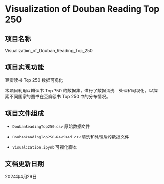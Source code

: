 # Visualization of Douban Reading Top 250

## 项目名称

Visualization_of_Douban_Reading_Top_250

## 项目实现功能

豆瓣读书 Top 250 数据可视化

本项目利用豆瓣读书 Top 250 的数据集，进行了数据清洗、处理和可视化，以探索不同国家的图书在豆瓣读书 Top 250 中的分布情况。

## 项目文件组成

* `DoubanReadingTop250.csv`
原始数据文件

* `DoubanReadingTop250-Revised.csv`
清洗和处理后的数据文件

* `Visualization.ipynb`
可视化脚本

## 文档更新日期

2024年4月29日